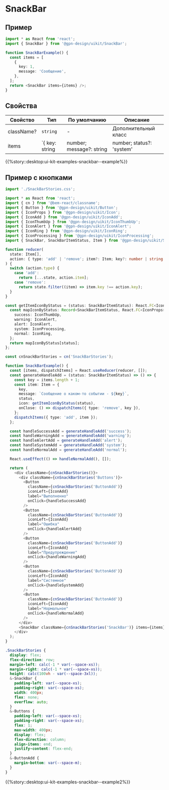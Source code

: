 # SnackBar

## Пример

```ts
import * as React from 'react';
import { SnackBar } from '@gpn-design/uikit/SnackBar';

function SnackBarExample() {
  const items = [
    {
      key: 1,
      message: 'Сообщение',
    },
  ];
  return <SnackBar items={items} />;
}
```

## Свойства

<!-- props:start -->

| Свойство   | Тип                                                                                                                                                                                                                                                                                                        | По умолчанию | Описание             |
| ---------- | ---------------------------------------------------------------------------------------------------------------------------------------------------------------------------------------------------------------------------------------------------------------------------------------------------------- | ------------ | -------------------- |
| className? | `string`                                                                                                                                                                                                                                                                                                   | -            | Дополнительный класс |
| items      | `{ key: string | number; message?: string | number; status?: 'system' | 'success' | 'warning' | 'alert' | 'normal' ; autoClose?: boolean | number; icon?: React.FC<IconProps>; actions?: { label: string | number; onClick: React.EventHandler<React.MouseEvent>; }[];onClose?: (item: Item) => void; }[]` | -            | Массив элементов     |

<!-- props:end -->

{{%story::desktop:ui-kit-examples-snackbar--example%}}

## Пример с кнопками

```ts
import './SnackBarStories.css';

import * as React from 'react';
import { cn } from '@bem-react/classname';
import { Button } from '@gpn-design/uikit/Button';
import { IconProps } from '@gpn-design/uikit/Icon';
import { IconAdd } from '@gpn-design/uikit/IconAdd';
import { IconThumbUp } from '@gpn-design/uikit/IconThumbUp';
import { IconAlert } from '@gpn-design/uikit/IconAlert';
import { IconRing } from '@gpn-design/uikit/IconRing';
import { IconProcessing } from '@gpn-design/uikit/IconProcessing';
import { SnackBar, SnackBarItemStatus, Item } from '@gpn-design/uikit/SnackBar';

function reducer(
  state: Item[],
  action: { type: 'add' | 'remove'; item?: Item; key?: number | string },
) {
  switch (action.type) {
    case 'add':
      return [...state, action.item];
    case 'remove':
      return state.filter((item) => item.key !== action.key);
  }
}

const getItemIconByStatus = (status: SnackBarItemStatus): React.FC<IconProps> | undefined => {
  const mapIconByStatus: Record<SnackBarItemStatus, React.FC<IconProps>> = {
    success: IconThumbUp,
    warning: IconAlert,
    alert: IconAlert,
    system: IconProcessing,
    normal: IconRing,
  };
  return mapIconByStatus[status];
};

const cnSnackBarStories = cn('SnackBarStories');

function SnackBarExample() {
  const [items, dispatchItems] = React.useReducer(reducer, []);
  const generateHandleAdd = (status: SnackBarItemStatus) => () => {
    const key = items.length + 1;
    const item: Item = {
      key,
      message: `Сообщение о каком-то событии - ${key}`,
      status,
      icon: getItemIconByStatus(status),
      onClose: () => dispatchItems({ type: 'remove', key }),
    };
    dispatchItems({ type: 'add', item });
  };

  const handleSuccessAdd = generateHandleAdd('success');
  const handleWarningAdd = generateHandleAdd('warning');
  const handleAlertAdd = generateHandleAdd('alert');
  const handleSystemAdd = generateHandleAdd('system');
  const handleNormalAdd = generateHandleAdd('normal');

  React.useEffect(() => handleNormalAdd(), []);

  return (
    <div className={cnSnackBarStories()}>
      <div className={cnSnackBarStories('Buttons')}>
        <Button
          className={cnSnackBarStories('ButtonAdd')}
          iconLeft={IconAdd}
          label="Выполненно"
          onClick={handleSuccessAdd}
        />
        <Button
          className={cnSnackBarStories('ButtonAdd')}
          iconLeft={IconAdd}
          label="Ошибка"
          onClick={handleAlertAdd}
        />
        <Button
          className={cnSnackBarStories('ButtonAdd')}
          iconLeft={IconAdd}
          label="Предупреждение"
          onClick={handleWarningAdd}
        />
        <Button
          className={cnSnackBarStories('ButtonAdd')}
          iconLeft={IconAdd}
          label="Системное"
          onClick={handleSystemAdd}
        />
        <Button
          className={cnSnackBarStories('ButtonAdd')}
          iconLeft={IconAdd}
          label="Нормальное"
          onClick={handleNormalAdd}
        />
      </div>
      <SnackBar className={cnSnackBarStories('SnackBar')} items={items} />
    </div>
  );
}
```

```css
.SnackBarStories {
  display: flex;
  flex-direction: row;
  margin-left: calc(-1 * var(--space-xs));
  margin-right: calc(-1 * var(--space-xs));
  height: calc(100vh - var(--space-3xl));
  &-SnackBar {
    padding-left: var(--space-xs);
    padding-right: var(--space-xs);
    width: 400px;
    flex: none;
    overflow: auto;
  }
  &-Buttons {
    padding-left: var(--space-xs);
    padding-right: var(--space-xs);
    flex: 1;
    max-width: 400px;
    display: flex;
    flex-direction: column;
    align-items: end;
    justify-content: flex-end;
  }
  &-ButtonAdd {
    margin-bottom: var(--space-m);
  }
}
```

{{%story::desktop:ui-kit-examples-snackbar--example2%}}
